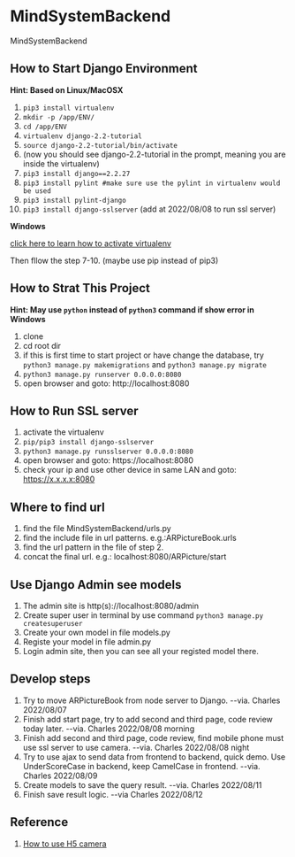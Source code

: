 # MindSystemBackend
MindSystemBackend
## How to Start Django Environment
**Hint: Based on Linux/MacOSX**
1. ```pip3 install virtualenv```
2. ```mkdir -p /app/ENV/```
3. ```cd /app/ENV```
4. ```virtualenv django-2.2-tutorial```
5. ```source django-2.2-tutorial/bin/activate```
6. (now you should see django-2.2-tutorial in the prompt, meaning you are inside the virtualenv)
7. ```pip3 install django==2.2.27```
8. ```pip3 install pylint #make sure use the pylint in virtualenv would be used```
9. ```pip3 install pylint-django```
10. ```pip3 install django-sslserver``` (add at 2022/08/08 to run ssl server)

**Windows**

[click here to learn how to activate virtualenv](https://blog.csdn.net/weixin_38346042/article/details/108944235)

Then fllow the step 7-10. (maybe use pip instead of pip3)

## How to Strat This Project
**Hint: May use ```python``` instead of ```python3``` command if show error in Windows**
1. clone
2. cd root dir
3. if this is first time to start project or have change the database, try ```python3 manage.py makemigrations``` and ```python3 manage.py migrate```
4. ```python3 manage.py runserver 0.0.0.0:8080```
5. open browser and goto: http://localhost:8080

## How to Run SSL server
1. activate the virtualenv
2. ```pip/pip3 install django-sslserver```
3. ```python3 manage.py runsslserver 0.0.0.0:8080```
4. open browser and goto: https://localhost:8080
5. check your ip and use other device in same LAN and goto: https://x.x.x.x:8080

## Where to find url
1. find the file MindSystemBackend/urls.py
2. find the include file in url patterns. e.g.:ARPictureBook.urls
3. find the url pattern in the file of step 2.
4. concat the final url. e.g.: localhost:8080/ARPicture/start

## Use Django Admin see models
1. The admin site is http(s)://localhost:8080/admin
2. Create super user in terminal by use command ```python3 manage.py createsuperuser```
3. Create your own model in file models.py
4. Registe your model in file admin.py
5. Login admin site, then you can see all your registed model there.

## Develop steps
1. Try to move ARPictureBook from node server to Django. --via. Charles 2022/08/07
2. Finish add start page, try to add second and third page, code review today later. --via. Charles 2022/08/08 morning
3. Finish add second and third page, code review, find mobile phone must use ssl server to use camera. --via. Charles 2022/08/08 night
4. Try to use ajax to send data from frontend to backend, quick demo. Use UnderScoreCase in backend, keep CamelCase in frontend. --via. Charles 2022/08/09
5. Create models to save the query result. --via. Charles 2022/08/11
6. Finish save result logic. --via Charles 2022/08/12

## Reference
1. [How to use H5 camera](https://www.jianshu.com/p/052a7fecc358)